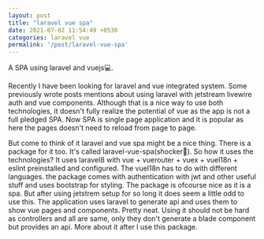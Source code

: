 ```yaml
---
layout: post
title: "laravel vue spa"
date: 2021-07-02 11:54:49 +0530
categories: laravel vue
permalink: '/post/laravel-vue-spa'
---
```


A SPA using laravel and vuejs💻.

Recently I have been looking for laravel and vue integrated system. Some previously wrote posts mentions about using laravel with jetstream livewire auth  and vue components. Although that is a nice way to use both technologies, it doesn't fully realize the potential of vue as the app is not a full pledged SPA. Now SPA is single page application and it is popular as here the pages doesn't need to reload from page to page.

But come to think of it laravel and vue spa might be a nice thing. There is a package for it too. It's called laravel-vue-spa(shocker🤪). So how it uses the technologies? It uses laravel8 with vue + vuerouter + vuex + vuel18n + eslint preinstalled and configured. The vuel18n has to do with different languages. the package comes with authentication with jwt and other useful stuff and uses bootstrap for styling. The package is ofcourse nice as it is a spa. But after using jetstrem setup for so long it does seem a little odd to use this. The application uses laravel to generate api and uses them to show vue pages and components. Pretty neat. Using it should not be hard as controllers and all are same, only they don't generate a blade component but provides an api. More about it after I use this package.